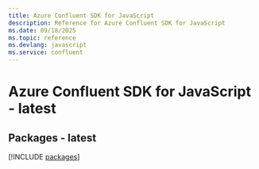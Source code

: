 ```yaml
---
title: Azure Confluent SDK for JavaScript
description: Reference for Azure Confluent SDK for JavaScript
ms.date: 09/18/2025
ms.topic: reference
ms.devlang: javascript
ms.service: confluent
---
```

# Azure Confluent SDK for JavaScript - latest
## Packages - latest
[!INCLUDE [packages](confluent-index.md)]
